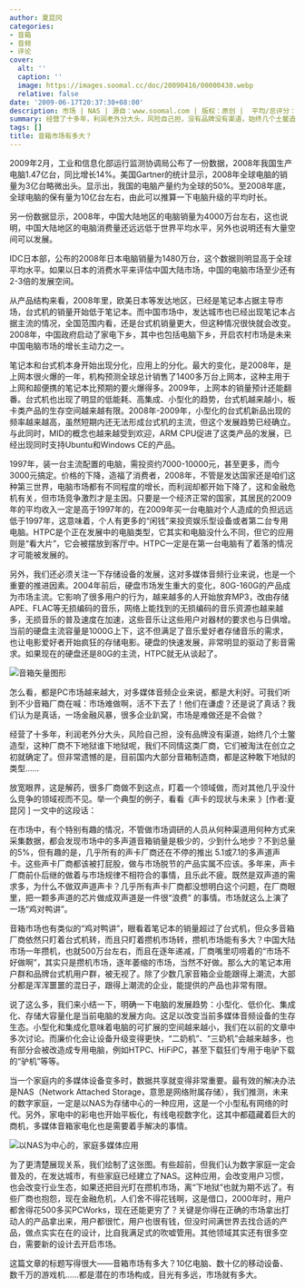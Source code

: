 ```yaml
---
author: 夏昆冈
categories:
- 音箱
- 音频
- 评论
cover:
  alt: ''
  caption: ''
  image: https://images.soomal.cc/doc/20090416/00000430.webp
  relative: false
date: '2009-06-17T20:37:30+08:00'
description: 市场 | NAS | 源自：www.soomal.com | 版权：原创 |  平均/总评分：09.75/117
summary: 经营了十多年，利润老外分大头，风险自己担，没有品牌没有渠道，始终几个土鳖造型，这种厂商不下地狱谁下地狱呢，我们不同情这类厂商，它们被淘汰在创立之初就确定了。但非常遗憾的是，目前国内大部分音箱制造商，都是这种敢下地狱的类型……放宽眼界，这是解药，很多厂商做不到这点，盯着一个领域做，而对其他几乎没什么竞争的领域视而不见。
tags: []
title: 音箱市场有多大？
---
```


2009年2月，工业和信息化部运行监测协调局公布了一份数据，2008年我国生产电脑1.47亿台，同比增长14%。美国Gartner的统计显示，2008年全球电脑的销量为3亿台略微出头。显示出，我国的电脑产量约为全球的50%。至2008年底，全球电脑的保有量为10亿台左右，由此可以推算一下电脑升级的平均时长。



另一份数据显示，2008年，中国大陆地区的电脑销量为4000万台左右，这也说明，中国大陆地区的电脑消费量还远远低于世界平均水平，另外也说明还有大量空间可以发展。



IDC日本部，公布的2008年日本电脑销量为1480万台，这个数据则明显高于全球平均水平。如果以日本的消费水平来评估中国大陆市场，中国的电脑市场至少还有2-3倍的发展空间。



从产品结构来看，2008年里，欧美日本等发达地区，已经是笔记本占据主导市场，台式机的销量开始低于笔记本。而中国市场中，发达城市也已经出现笔记本占据主流的情况，全国范围内看，还是台式机销量更大，但这种情况很快就会改变。2008年，中国政府启动了家电下乡，其中也包括电脑下乡，开启农村市场是未来中国电脑市场的增长主动力之一。



笔记本和台式机本身开始出现分化，应用上的分化。最大的变化，是2008年，是上网本很火爆的一年，机构预测全球总计销售了1400多万台上网本，这种主用于上网和超便携的笔记本比预期的要火爆得多。2009年，上网本的销量预计还能翻番。台式机也出现了明显的低能耗、高集成、小型化的趋势，台式机越来越小，板卡类产品的生存空间越来越有限。2008年-2009年，小型化的台式机新品出现的频率越来越高，虽然短期内还无法形成台式机的主流，但这个发展趋势已经确立。与此同时，MID的概念也越来越受到欢迎，ARM CPU促进了这类产品的发展，已经出现同时支持Ubuntu和Windows CE的产品。



1997年，装一台主流配置的电脑，需投资约7000-10000元，甚至更多，而今3000元搞定。价格的下降，造福了消费者，2008年，不管是发达国家还是咱们这种第三世界，电脑市场都有不同程度的增长，而利润却都开始下降了，这和金融危机有关，但市场竞争激烈才是主因。只要是一个经济正常的国家，其居民的2009年的平均收入一定是高于1997年的，在2009年买一台电脑对个人造成的负担远远低于1997年，这意味着，个人有更多的“闲钱”来投资娱乐型设备或者第二台专用电脑。HTPC是个正在发展中的电脑类型，它其实和电脑没什么不同，但它的应用则是“看大片”，它会被摆放到客厅中。HTPC一定是在第一台电脑有了着落的情况才可能被发展的。



另外，我们还必须关注一下存储设备的发展，这对多媒体音频行业来说，也是一个重要的推进因素。2004年前后，硬盘市场发生重大的变化，80G-160G的产品成为市场主流。它影响了很多用户的行为，越来越多的人开始放弃MP3，改由存储APE、FLAC等无损编码的音乐，网络上能找到的无损编码的音乐资源也越来越多，无损音乐的普及速度在加速，这些音乐让这些用户对器材的要求也与日俱增。当前的硬盘主流容量是1000G上下，这不但满足了音乐爱好者存储音乐的需求，也让电影爱好者开始疯狂的存储电影。硬盘的快速发展，非常明显的驱动了影音需求。如果现在的硬盘还是80G的主流，HTPC就无从谈起了。



![音箱矢量图形](https://images.soomal.cc/doc/20090416/00000430.webp)



怎么看，都是PC市场越来越大，对多媒体音频企业来说，都是大利好。可我们听到不少音箱厂商在喊：市场难做啊，活不下去了！他们在谦虚？还是说了真话？我们认为是真话，一场金融风暴，很多企业趴窝，市场是难做还是不会做？



经营了十多年，利润老外分大头，风险自己担，没有品牌没有渠道，始终几个土鳖造型，这种厂商不下地狱谁下地狱呢，我们不同情这类厂商，它们被淘汰在创立之初就确定了。但非常遗憾的是，目前国内大部分音箱制造商，都是这种敢下地狱的类型……



放宽眼界，这是解药，很多厂商做不到这点，盯着一个领域做，而对其他几乎没什么竞争的领域视而不见。举一个典型的例子，看看《声卡的现状与未来 》[作者:夏昆冈 ]
一文中的这段话：



在市场中，有个特别有趣的情况，不管做市场调研的人员从何种渠道用何种方式来采集数据，都会发现市场中的多声道音箱销量是极少的，少到什么地步？不到总量的5%，但有趣的是，几乎所有的声卡厂商还在不停的推出 5.1或7.1的多声道声卡。这些声卡厂商都该被打屁股，做与市场脱节的产品实属不应该。多年来，声卡厂商前仆后继的做着与市场规律不相符合的事情，且乐此不疲。既然是双声道的需求多，为什么不做双声道声卡？几乎所有声卡厂商都没想明白这个问题，在厂商眼里，把一颗多声道的芯片做成双声道是一件很“浪费” 的事情。市场就这么上演了一场“鸡对鸭讲”。



音箱市场也有类似的“鸡对鸭讲”，眼看着笔记本的销量超过了台式机，但众多音箱厂商依然只盯着台式机转，而且只盯着攒机市场转，攒机市场能有多大？中国大陆市场一年攒机，也就500万台左右，而且在逐年递减，厂商嘴里叨唠着的“市场不好做啊”，其实只是攒机市场，逐年萎缩的市场，当然不好做。那么大的笔记本用户群和品牌台式机用户群，被无视了。除了少数几家音箱企业能跟得上潮流，大部分都是浑浑噩噩的混日子，跟得上潮流的企业，能提供的产品也非常有限。



说了这么多，我们来小结一下，明确一下电脑的发展趋势：小型化、低价化、集成化、存储大容量化是当前电脑的发展方向。这足以改变当前多媒体音频设备的生存生态。小型化和集成化意味着电脑的可扩展的空间越来越小，我们在以前的文章中多次讨论。而廉价化会让设备升级变得更快，“二奶机”、“三奶机”会越来越多，也有部分会被改造成专用电脑，例如HTPC、HiFiPC，甚至下载狂们专用于电驴下载的“驴机”等等。



当一个家庭内的多媒体设备变多时，数据共享就变得非常重要。最有效的解决办法是NAS（Network Attached Storage，意思是网络附属存储），我们推测，未来的数字家庭，一定是以NAS为存储中心的一种应用，这是一个小型私有网络的时代。另外，家电中的彩电也开始平板化，有线电视数字化，这其中都蕴藏着巨大的商机，多媒体音箱家电化也是需要着手解决的事情。



![以NAS为中心的，家庭多媒体应用](https://images.soomal.cc/doc/20090617/00002140.webp)



为了更清楚展现关系，我们绘制了这张图。有些超前，但我们认为数字家庭一定会普及的，在发达城市，有些家庭已经建立了NAS。这种应用，会改变用户习惯，也会改变行业生态，如果还把目光盯在攒机市场，离“下地狱”也就为期不远了。有些厂商也抱怨，现在金融危机，人们舍不得花钱啊，这是借口，2000年时，用户都舍得花500多买PCWorks，现在还能更穷了？关键是你得在正确的市场拿出打动人的产品拿出来，用户都很忙，用户也很有钱，但没时间满世界去找合适的产品，做点实实在在的设计，比自我满足式的吹嘘管用。其他领域其实还有很多空白，需要新的设计去开启市场。



这篇文章的标题写得很大――音箱市场有多大？10亿电脑、数十亿的移动设备、数千万的游戏机……都是潜在的市场构成，目光有多远，市场就有多大。